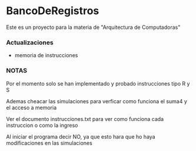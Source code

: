 # BancoDeRegistros
Este es un proyecto para la materia de "Arquitectura de Computadoras"

### Actualizaciones
- memoria de instrucciones

### NOTAS
Por el momento solo se han implementado y probado instrucciones tipo R y S

Ademas cheacar las simulaciones para verficar como funciona el suma4 y el acceso a memoria

Ver el documento instrucciones.txt para ver como funciona cada instruccion o como la ingreso

Al iniciar el programa decir NO, ya que esto hara que ho haya modificaciones en las simulaciones

    
